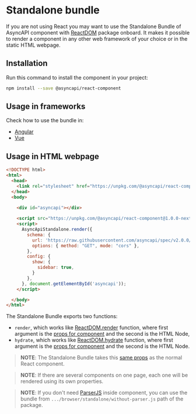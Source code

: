 # Standalone bundle

If you are not using React you may want to use the Standalone Bundle of AsyncAPI component with [ReactDOM](https://reactjs.org/docs/react-dom.html) package onboard. It makes it possible to render a component in any other web framework of your choice or in the static HTML webpage.

## Installation

Run this command to install the component in your project:

```sh
npm install --save @asyncapi/react-component
```

## Usage in frameworks

Check how to use the bundle in:

- [Angular](./angular.md#standalone-bundle)
- [Vue](./vue.md)

## Usage in HTML webpage

```html
<!DOCTYPE html>
<html>
  <head>
    <link rel="stylesheet" href="https://unpkg.com/@asyncapi/react-component@1.0.0-next.12/styles/default.min.css">
  </head>
  <body>
    
    <div id="asyncapi"></div>

    <script src="https://unpkg.com/@asyncapi/react-component@1.0.0-next.12/browser/standalone/index.js"></script>
    <script>
      AsyncApiStandalone.render({
        schema: {
          url: 'https://raw.githubusercontent.com/asyncapi/spec/v2.0.0/examples/2.0.0/streetlights.yml',
          options: { method: "GET", mode: "cors" },
        },
        config: {
          show: {
            sidebar: true,
          }
        },
      }, document.getElementById('asyncapi'));
    </script>

  </body>
</html>
```

The Standalone Bundle exports two functions: 

- `render`, which works like [ReactDOM.render](https://reactjs.org/docs/react-dom.html#render) function, where first argument is the [props for component](../../Readme.md#props) and the second is the HTML Node,
- `hydrate`, which works like [ReactDOM.hydrate](https://reactjs.org/docs/react-dom.html#hydrate) function, where first argument is the [props for component](../../Readme.md#props) and the second is the HTML Node.

> **NOTE**: The Standalone Bundle takes this [same props](../../Readme.md#props) as the normal React component.

> **NOTE**: If there are several components on one page, each one will be rendered using its own properties.

> **NOTE**: If you don't need [ParserJS](https://github.com/asyncapi/parser-js) inside component, you can use the bundle from `.../browser/standalone/without-parser.js` path of the package.